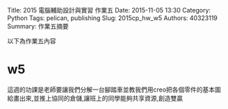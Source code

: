 Title: 2015 電腦輔助設計與實習 作業五
Date: 2015-11-05 13:30
Category: Python
Tags: pelican, publishing
Slug: 2015cp_hw_w5
Authors: 40323119
Summary: 作業五摘要

以下為作業五內容



 w5
============

這週的功課是老師要讓我們分解一台腳踏車並教我們用creo把各個零件的基本圖給畫出來,並推上協同的倉儲,讓班上的同學能夠共享資源,創造雙贏